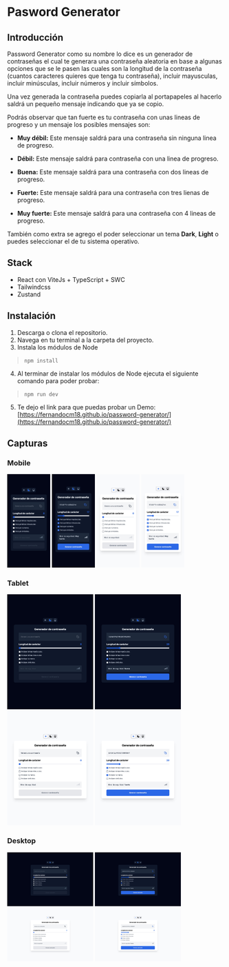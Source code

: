 # Pasword Generator


## Introducción

Password Generator como su nombre lo dice es un generador de contraseñas el cual te generara una contraseña aleatoria en base a algunas opciones que se le pasen las cuales son la longitud de la contraseña (cuantos caracteres quieres que tenga tu contraseña), incluir mayusculas, incluir minúsculas, incluir números y incluir símbolos.

Una vez generada la contraseña puedes copiarla al portapapeles al hacerlo saldrá un pequeño mensaje indicando que ya se copio.

Podrás observar que tan fuerte es tu contraseña con unas lineas de progreso y un mensaje los posibles mensajes son: 

- **Muy débil:** Este mensaje saldrá para una contraseña sin ninguna linea de progreso. 

- **Débil:** Este mensaje saldrá para contraseña con una linea de progreso.

- **Buena:** Este mensaje saldrá para una contraseña con dos lineas de progreso.

- **Fuerte:** Este mensaje saldrá para una contraseña con tres lienas de progreso.

- **Muy fuerte:** Este mensaje saldrá para una contraseña con 4 lineas de progreso.

También como extra se agrego el poder seleccionar un tema **Dark**, **Light** o puedes seleccionar el de tu sistema operativo.

## Stack
- React con ViteJs + TypeScript + SWC
- Tailwindcss
- Zustand

## Instalación

1. Descarga o clona el repositorio.
2. Navega en tu terminal a la carpeta del proyecto.
3. Instala los módulos de Node

>``` 
>npm install
>```

4. Al terminar de instalar los módulos de Node ejecuta el siguiente comando para poder probar:

>```
>npm run dev
>```

5. Te dejo el link para que puedas probar un Demo: [https://fernandocm18.github.io/password-generator/](https://fernandocm18.github.io/password-generator/)

## Capturas

### Mobile
<img src="./src/assets/screenshot/iPhone-dark.jpeg" width="100" />
<img src="./src/assets/screenshot/iPhone-dark-data.jpeg" width="100" />
<img src="./src/assets/screenshot/iPhone-light.jpeg" width="100" />
<img src="./src/assets/screenshot/iPhone-light-data.jpeg" width="100" />

### Tablet
<img src="./src/assets/screenshot/iPad-dark.jpeg" width="200" />
<img src="./src/assets/screenshot/iPad-dark-data.jpeg" width="200" />
<img src="./src/assets/screenshot/iPad-light.jpeg" width="200" />
<img src="./src/assets/screenshot/iPad-light-data.jpeg" width="200" />

### Desktop
<img src="./src/assets/screenshot/Desktop-dark.jpeg" width="200" />
<img src="./src/assets/screenshot/Desktop-dark-data.jpeg" width="200" />
<img src="./src/assets/screenshot/Desktop-light.jpeg" width="200" />
<img src="./src/assets/screenshot/Desktop-light-data.jpeg" width="200" />



